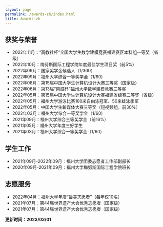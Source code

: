 ```yaml
---
layout: page
permalink: /awards-zh/index.html
title: Awards-zh
---
```


## 获奖与荣誉

- 2022年11月：“高教社杯”全国大学生数学建模竞赛福建赛区本科组一等奖（省级）
- 2022年10月：梅努斯国际工程学院年度最佳学生项目奖（前5%）
- 2022年09月：国家奖学金候选人（1/300）
- 2022年09月：福州大学综合一等奖学金（1/60）
- 2022年08月：第15届中国大学生计算机设计大赛三等奖（国家级）
- 2022年06月：第13届“南威杯”福州大学数学建模竞赛三等奖
- 2022年05月：第15届中国大学生计算机设计大赛福建省级赛二等奖（省级）
- 2022年05月：福州大学游泳比赛100米自由泳冠军、50米蛙泳季军
- 2022年05月：中国大学生新媒体大赛三等奖（短视频组，前30%）
- 2022年03月：福州大学综合一等奖学金（1/60）
- 2021年09月：福州大学综合三等奖学金（前16%）
- 2021年05月：福州大学年度三好学生
- 2021年03月：福州大学综合一等奖学金（1/60）



## 学生工作

- 2021年09月-2022年09月：福州大学团委志愿者工作部副部长
- 2020年09月-2021年09月：福州大学梅努斯国际工程学院班长



## 志愿服务

- 2022年04月：福州大学年度“最美志愿者”（每年仅10名）
- 2021年07月：第44届世界遗产大会优秀志愿者（国家级）
- 2021年07月：第44届世界遗产大会优秀志愿者（国家级）



**更新时间：2023/03/01**
